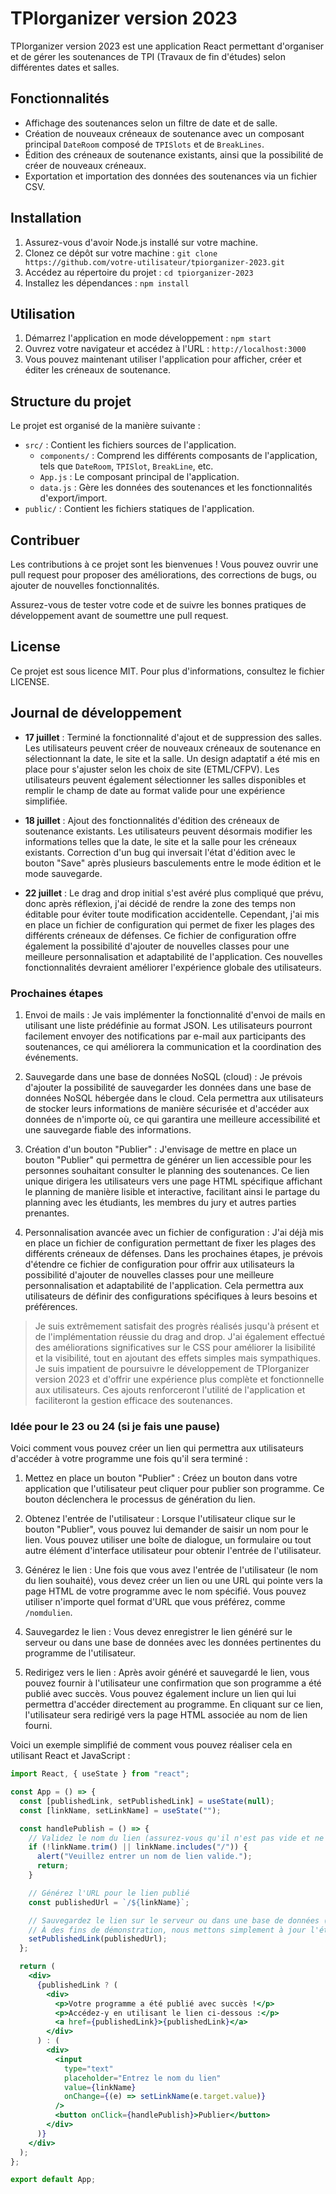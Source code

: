 # TPIorganizer version 2023

TPIorganizer version 2023 est une application React permettant d'organiser et de gérer les soutenances de TPI (Travaux de fin d'études) selon différentes dates et salles.

## Fonctionnalités

- Affichage des soutenances selon un filtre de date et de salle.
- Création de nouveaux créneaux de soutenance avec un composant principal `DateRoom` composé de `TPISlots` et de `BreakLines`.
- Édition des créneaux de soutenance existants, ainsi que la possibilité de créer de nouveaux créneaux.
- Exportation et importation des données des soutenances via un fichier CSV.

## Installation

1. Assurez-vous d'avoir Node.js installé sur votre machine.
2. Clonez ce dépôt sur votre machine : `git clone https://github.com/votre-utilisateur/tpiorganizer-2023.git`
3. Accédez au répertoire du projet : `cd tpiorganizer-2023`
4. Installez les dépendances : `npm install`

## Utilisation

1. Démarrez l'application en mode développement : `npm start`
2. Ouvrez votre navigateur et accédez à l'URL : `http://localhost:3000`
3. Vous pouvez maintenant utiliser l'application pour afficher, créer et éditer les créneaux de soutenance.

## Structure du projet

Le projet est organisé de la manière suivante :

- `src/` : Contient les fichiers sources de l'application.
  - `components/` : Comprend les différents composants de l'application, tels que `DateRoom`, `TPISlot`, `BreakLine`, etc.
  - `App.js` : Le composant principal de l'application.
  - `data.js` : Gère les données des soutenances et les fonctionnalités d'export/import.
- `public/` : Contient les fichiers statiques de l'application.

## Contribuer

Les contributions à ce projet sont les bienvenues ! Vous pouvez ouvrir une pull request pour proposer des améliorations, des corrections de bugs, ou ajouter de nouvelles fonctionnalités.

Assurez-vous de tester votre code et de suivre les bonnes pratiques de développement avant de soumettre une pull request.

## License

Ce projet est sous licence MIT. Pour plus d'informations, consultez le fichier LICENSE.

## Journal de développement

- **17 juillet** : Terminé la fonctionnalité d'ajout et de suppression des salles. Les utilisateurs peuvent créer de nouveaux créneaux de soutenance en sélectionnant la date, le site et la salle. Un design adaptatif a été mis en place pour s'ajuster selon les choix de site (ETML/CFPV). Les utilisateurs peuvent également sélectionner les salles disponibles et remplir le champ de date au format valide pour une expérience simplifiée.

- **18 juillet** : Ajout des fonctionnalités d'édition des créneaux de soutenance existants. Les utilisateurs peuvent désormais modifier les informations telles que la date, le site et la salle pour les créneaux existants. Correction d'un bug qui inversait l'état d'édition avec le bouton "Save" après plusieurs basculements entre le mode édition et le mode sauvegarde.

- **22 juillet** : Le drag and drop initial s'est avéré plus compliqué que prévu, donc après réflexion, j'ai décidé de rendre la zone des temps non éditable pour éviter toute modification accidentelle. Cependant, j'ai mis en place un fichier de configuration qui permet de fixer les plages des différents créneaux de défenses. Ce fichier de configuration offre également la possibilité d'ajouter de nouvelles classes pour une meilleure personnalisation et adaptabilité de l'application. Ces nouvelles fonctionnalités devraient améliorer l'expérience globale des utilisateurs.

### Prochaines étapes

1. Envoi de mails : Je vais implémenter la fonctionnalité d'envoi de mails en utilisant une liste prédéfinie au format JSON. Les utilisateurs pourront facilement envoyer des notifications par e-mail aux participants des soutenances, ce qui améliorera la communication et la coordination des événements.

2. Sauvegarde dans une base de données NoSQL (cloud) : Je prévois d'ajouter la possibilité de sauvegarder les données dans une base de données NoSQL hébergée dans le cloud. Cela permettra aux utilisateurs de stocker leurs informations de manière sécurisée et d'accéder aux données de n'importe où, ce qui garantira une meilleure accessibilité et une sauvegarde fiable des informations.

3. Création d'un bouton "Publier" : J'envisage de mettre en place un bouton "Publier" qui permettra de générer un lien accessible pour les personnes souhaitant consulter le planning des soutenances. Ce lien unique dirigera les utilisateurs vers une page HTML spécifique affichant le planning de manière lisible et interactive, facilitant ainsi le partage du planning avec les étudiants, les membres du jury et autres parties prenantes.

4. Personnalisation avancée avec un fichier de configuration : J'ai déjà mis en place un fichier de configuration permettant de fixer les plages des différents créneaux de défenses. Dans les prochaines étapes, je prévois d'étendre ce fichier de configuration pour offrir aux utilisateurs la possibilité d'ajouter de nouvelles classes pour une meilleure personnalisation et adaptabilité de l'application. Cela permettra aux utilisateurs de définir des configurations spécifiques à leurs besoins et préférences.

> Je suis extrêmement satisfait des progrès réalisés jusqu'à présent et de l'implémentation réussie du drag and drop. J'ai également effectué des améliorations significatives sur le CSS pour améliorer la lisibilité et la visibilité, tout en ajoutant des effets simples mais sympathiques. Je suis impatient de poursuivre le développement de TPIorganizer version 2023 et d'offrir une expérience plus complète et fonctionnelle aux utilisateurs. Ces ajouts renforceront l'utilité de l'application et faciliteront la gestion efficace des soutenances.

### Idée pour le 23 ou 24 (si je fais une pause)

Voici comment vous pouvez créer un lien qui permettra aux utilisateurs d'accéder à votre programme une fois qu'il sera terminé :

1. Mettez en place un bouton "Publier" : Créez un bouton dans votre application que l'utilisateur peut cliquer pour publier son programme. Ce bouton déclenchera le processus de génération du lien.

2. Obtenez l'entrée de l'utilisateur : Lorsque l'utilisateur clique sur le bouton "Publier", vous pouvez lui demander de saisir un nom pour le lien. Vous pouvez utiliser une boîte de dialogue, un formulaire ou tout autre élément d'interface utilisateur pour obtenir l'entrée de l'utilisateur.

3. Générez le lien : Une fois que vous avez l'entrée de l'utilisateur (le nom du lien souhaité), vous devez créer un lien ou une URL qui pointe vers la page HTML de votre programme avec le nom spécifié. Vous pouvez utiliser n'importe quel format d'URL que vous préférez, comme `/nomdulien`.

4. Sauvegardez le lien : Vous devez enregistrer le lien généré sur le serveur ou dans une base de données avec les données pertinentes du programme de l'utilisateur.

5. Redirigez vers le lien : Après avoir généré et sauvegardé le lien, vous pouvez fournir à l'utilisateur une confirmation que son programme a été publié avec succès. Vous pouvez également inclure un lien qui lui permettra d'accéder directement au programme. En cliquant sur ce lien, l'utilisateur sera redirigé vers la page HTML associée au nom de lien fourni.

Voici un exemple simplifié de comment vous pouvez réaliser cela en utilisant React et JavaScript :

```jsx
import React, { useState } from "react";

const App = () => {
  const [publishedLink, setPublishedLink] = useState(null);
  const [linkName, setLinkName] = useState("");

  const handlePublish = () => {
    // Validez le nom du lien (assurez-vous qu'il n'est pas vide et ne contient pas de caractères invalides)
    if (!linkName.trim() || linkName.includes("/")) {
      alert("Veuillez entrer un nom de lien valide.");
      return;
    }

    // Générez l'URL pour le lien publié
    const publishedUrl = `/${linkName}`;

    // Sauvegardez le lien sur le serveur ou dans une base de données (vous pouvez mettre en œuvre cette partie en fonction de votre configuration de serveur)
    // À des fins de démonstration, nous mettons simplement à jour l'état ici.
    setPublishedLink(publishedUrl);
  };

  return (
    <div>
      {publishedLink ? (
        <div>
          <p>Votre programme a été publié avec succès !</p>
          <p>Accédez-y en utilisant le lien ci-dessous :</p>
          <a href={publishedLink}>{publishedLink}</a>
        </div>
      ) : (
        <div>
          <input
            type="text"
            placeholder="Entrez le nom du lien"
            value={linkName}
            onChange={(e) => setLinkName(e.target.value)}
          />
          <button onClick={handlePublish}>Publier</button>
        </div>
      )}
    </div>
  );
};

export default App;
```
